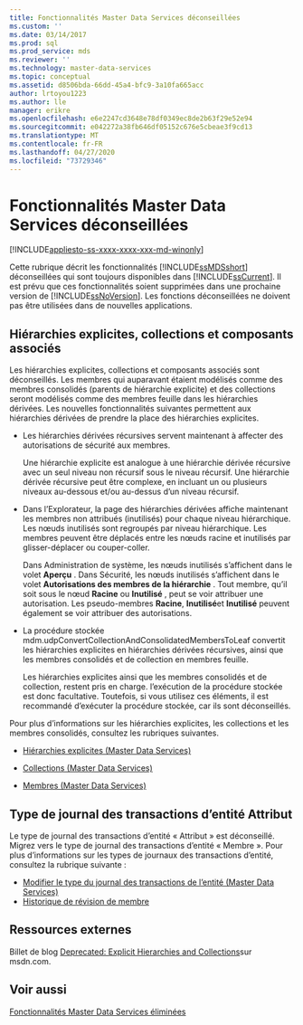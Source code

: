 ```yaml
---
title: Fonctionnalités Master Data Services déconseillées
ms.custom: ''
ms.date: 03/14/2017
ms.prod: sql
ms.prod_service: mds
ms.reviewer: ''
ms.technology: master-data-services
ms.topic: conceptual
ms.assetid: d8506bda-66dd-45a4-bfc9-3a10fa665acc
author: lrtoyou1223
ms.author: lle
manager: erikre
ms.openlocfilehash: e6e2247cd3648e78df0349ec8de2b63f29e52e94
ms.sourcegitcommit: e042272a38fb646df05152c676e5cbeae3f9cd13
ms.translationtype: MT
ms.contentlocale: fr-FR
ms.lasthandoff: 04/27/2020
ms.locfileid: "73729346"
---
```

# <a name="deprecated-master-data-services-features"></a>Fonctionnalités Master Data Services déconseillées

[!INCLUDE[appliesto-ss-xxxx-xxxx-xxx-md-winonly](../includes/appliesto-ss-xxxx-xxxx-xxx-md-winonly.md)]

  Cette rubrique décrit les fonctionnalités [!INCLUDE[ssMDSshort](../includes/ssmdsshort-md.md)] déconseillées qui sont toujours disponibles dans [!INCLUDE[ssCurrent](../includes/sscurrent-md.md)]. Il est prévu que ces fonctionnalités soient supprimées dans une prochaine version de [!INCLUDE[ssNoVersion](../includes/ssnoversion-md.md)]. Les fonctions déconseillées ne doivent pas être utilisées dans de nouvelles applications.  
  
## <a name="explicit-hierarchies-collections-and-related-components"></a>Hiérarchies explicites, collections et composants associés  
 Les hiérarchies explicites, collections et composants associés sont déconseillés. Les membres qui auparavant étaient modélisés comme des membres consolidés (parents de hiérarchie explicite) et des collections seront modélisés comme des membres feuille dans les hiérarchies dérivées. Les nouvelles fonctionnalités suivantes permettent aux hiérarchies dérivées de prendre la place des hiérarchies explicites.  
  
-   Les hiérarchies dérivées récursives servent maintenant à affecter des autorisations de sécurité aux membres.  
  
     Une hiérarchie explicite est analogue à une hiérarchie dérivée récursive avec un seul niveau non récursif sous le niveau récursif. Une hiérarchie dérivée récursive peut être complexe, en incluant un ou plusieurs niveaux au-dessous et/ou au-dessus d’un niveau récursif.  
  
-   Dans l’Explorateur, la page des hiérarchies dérivées affiche maintenant les membres non attribués (inutilisés) pour chaque niveau hiérarchique. Les nœuds inutilisés sont regroupés par niveau hiérarchique. Les membres peuvent être déplacés entre les nœuds racine et inutilisés par glisser-déplacer ou couper-coller.  
  
     Dans Administration de système, les nœuds inutilisés s’affichent dans le volet **Aperçu** . Dans Sécurité, les nœuds inutilisés s’affichent dans le volet **Autorisations des membres de la hiérarchie** . Tout membre, qu’il soit sous le nœud **Racine** ou **Inutilisé** , peut se voir attribuer une autorisation. Les pseudo-membres **Racine**, **Inutilisé**et **Inutilisé** peuvent également se voir attribuer des autorisations.  
  
-   La procédure stockée mdm.udpConvertCollectionAndConsolidatedMembersToLeaf convertit les hiérarchies explicites en hiérarchies dérivées récursives, ainsi que les membres consolidés et de collection en membres feuille.  
  
     Les hiérarchies explicites ainsi que les membres consolidés et de collection, restent pris en charge. l’exécution de la procédure stockée est donc facultative. Toutefois, si vous utilisez ces éléments, il est recommandé d’exécuter la procédure stockée, car ils sont déconseillés.  
  
 Pour plus d’informations sur les hiérarchies explicites, les collections et les membres consolidés, consultez les rubriques suivantes.  
  
-   [Hiérarchies explicites &#40;Master Data Services&#41;](../master-data-services/explicit-hierarchies-master-data-services.md)  
  
-   [Collections &#40;Master Data Services&#41;](../master-data-services/collections-master-data-services.md)  
  
-   [Membres &#40;Master Data Services&#41;](../master-data-services/members-master-data-services.md)  
  
## <a name="attribute-entity-transaction-log-type"></a>Type de journal des transactions d’entité Attribut  
Le type de journal des transactions d’entité « Attribut » est déconseillé. Migrez vers le type de journal des transactions d’entité « Membre ». Pour plus d’informations sur les types de journaux des transactions d’entité, consultez la rubrique suivante :
* [Modifier le type du journal des transactions de l’entité (Master Data Services)](../master-data-services/change-the-entity-transaction-log-type-master-data-services.md)
* [Historique de révision de membre](../master-data-services/member-revision-history-master-data-services.md)
  
## <a name="external-resources"></a>Ressources externes  
 Billet de blog [Deprecated: Explicit Hierarchies and Collections](https://go.microsoft.com/fwlink/p/?LinkId=615373)sur msdn.com.  
  
## <a name="see-also"></a>Voir aussi  
 [Fonctionnalités Master Data Services éliminées](../master-data-services/discontinued-master-data-services-features.md)  
  
  
